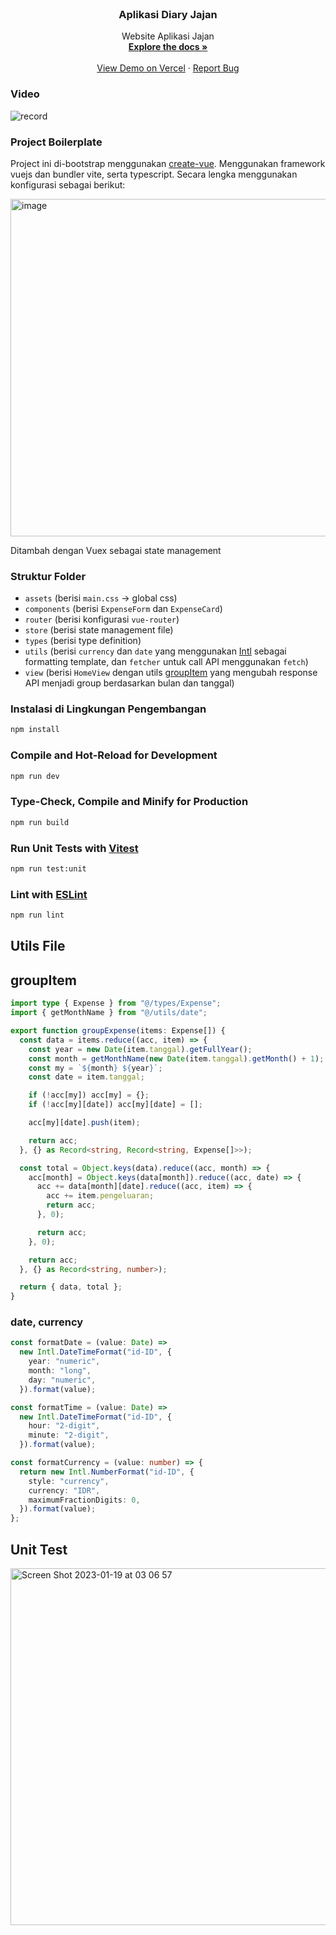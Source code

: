<!-- PROJECT LOGO -->
<br />
<div align="center">
  <h3 align="center">Aplikasi Diary Jajan</h3>
  <p align="center">
    Website Aplikasi Jajan
    <br />
    <a href="https://github.com/condrowiyono/jajan"><strong>Explore the docs »</strong></a>
    <br />
    <br />
    <a href="https://news-condrowiyono.vercel.app/">View Demo on Vercel</a>
    ·
    <a href="https://github.com/condrowiyono/jajan/issues">Report Bug</a>
  </p>
</div>

### Video
![record](https://user-images.githubusercontent.com/14830052/213284621-e1b78644-d96a-4a4b-a969-6d5cf659df5e.gif)


### Project Boilerplate

Project ini di-bootstrap menggunakan [create-vue](https://github.com/vuejs/create-vue). Menggunakan framework vuejs dan bundler vite, serta typescript. Secara lengka menggunakan konfigurasi sebagai berikut:

<img width="540" alt="image" src="https://user-images.githubusercontent.com/14830052/213282263-843ce7e8-29b2-4c79-b02b-e00890cc0677.png">

Ditambah dengan Vuex sebagai state management

### Struktur Folder
- `assets` (berisi `main.css` -> global css)
- `components` (berisi `ExpenseForm` dan `ExpenseCard`)
- `router` (berisi konfigurasi `vue-router`)
- `store` (berisi state management file)
- `types` (berisi type definition)
- `utils` (berisi `currency` dan `date` yang menggunakan [Intl](https://developer.mozilla.org/en-US/docs/Web/JavaScript/Reference/Global_Objects/Intl) sebagai formatting template, dan `fetcher` untuk call API menggunakan `fetch`)
- `view` (berisi `HomeView` dengan utils [groupItem](https://github.com/condrowiyono/jajan/edit/main/README.md#groupitem) yang mengubah response API menjadi group berdasarkan bulan dan tanggal)

### Instalasi di Lingkungan Pengembangan

```sh
npm install
```

### Compile and Hot-Reload for Development

```sh
npm run dev
```

### Type-Check, Compile and Minify for Production

```sh
npm run build
```

### Run Unit Tests with [Vitest](https://vitest.dev/)

```sh
npm run test:unit
```

### Lint with [ESLint](https://eslint.org/)

```sh
npm run lint
```

## Utils File
## groupItem
```ts
import type { Expense } from "@/types/Expense";
import { getMonthName } from "@/utils/date";

export function groupExpense(items: Expense[]) {
  const data = items.reduce((acc, item) => {
    const year = new Date(item.tanggal).getFullYear();
    const month = getMonthName(new Date(item.tanggal).getMonth() + 1);
    const my = `${month} ${year}`;
    const date = item.tanggal;

    if (!acc[my]) acc[my] = {};
    if (!acc[my][date]) acc[my][date] = [];

    acc[my][date].push(item);

    return acc;
  }, {} as Record<string, Record<string, Expense[]>>);

  const total = Object.keys(data).reduce((acc, month) => {
    acc[month] = Object.keys(data[month]).reduce((acc, date) => {
      acc += data[month][date].reduce((acc, item) => {
        acc += item.pengeluaran;
        return acc;
      }, 0);

      return acc;
    }, 0);

    return acc;
  }, {} as Record<string, number>);

  return { data, total };
}

```

### date, currency
```ts
const formatDate = (value: Date) =>
  new Intl.DateTimeFormat("id-ID", {
    year: "numeric",
    month: "long",
    day: "numeric",
  }).format(value);

const formatTime = (value: Date) =>
  new Intl.DateTimeFormat("id-ID", {
    hour: "2-digit",
    minute: "2-digit",
  }).format(value);

const formatCurrency = (value: number) => {
  return new Intl.NumberFormat("id-ID", {
    style: "currency",
    currency: "IDR",
    maximumFractionDigits: 0,
  }).format(value);
};
```

## Unit Test
<img width="571" alt="Screen Shot 2023-01-19 at 03 06 57" src="https://user-images.githubusercontent.com/14830052/213283591-9fdc1343-17b9-47ea-a590-f223c4b2b5f0.png">
